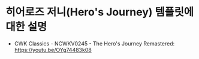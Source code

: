 # 히어로즈 저니(Hero's Journey) 템플릿에 대한 설명

- CWK Classics - NCWKV0245  - The Hero's Journey Remastered: https://youtu.be/OYg74483k08

